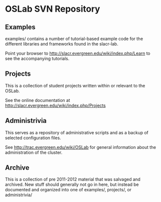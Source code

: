 # OSLab SVN Repository

## Examples
examples/ contains a number of tutorial-based example code for the different
libraries and frameworks found in the slacr-lab.

Point your browser to http://slacr.evergreen.edu/wiki/index.php/Learn to see
the accompanying tutorials.

## Projects

This is a collection of student projects written within or relevant to the
OSLab.

See the online documentation at
http://slacr.evergreen.edu/wiki/index.php/Projects

## Administrivia

This serves as a repository of administrative scripts and as a backup of
selected configuration files.

See http://trac.evergreen.edu/wiki/OSLab for general information about the
administration of the cluster.

## Archive

This is a collection of pre 2011-2012 material that was salvaged and archived.
New stuff should generally not go in here, but instead be documented and
organized into one of examples/, projects/, or administrivia/
